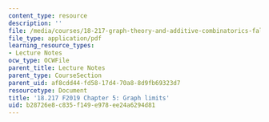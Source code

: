 ```yaml
---
content_type: resource
description: ''
file: /media/courses/18-217-graph-theory-and-additive-combinatorics-fall-2019/b28726e8c835f149e978ee24a6294d81_MIT18_217F19_ch5.pdf
file_type: application/pdf
learning_resource_types:
- Lecture Notes
ocw_type: OCWFile
parent_title: Lecture Notes
parent_type: CourseSection
parent_uid: af8cdd44-fd58-17d4-70a8-8d9fb69323d7
resourcetype: Document
title: '18.217 F2019 Chapter 5: Graph limits'
uid: b28726e8-c835-f149-e978-ee24a6294d81
---
```

